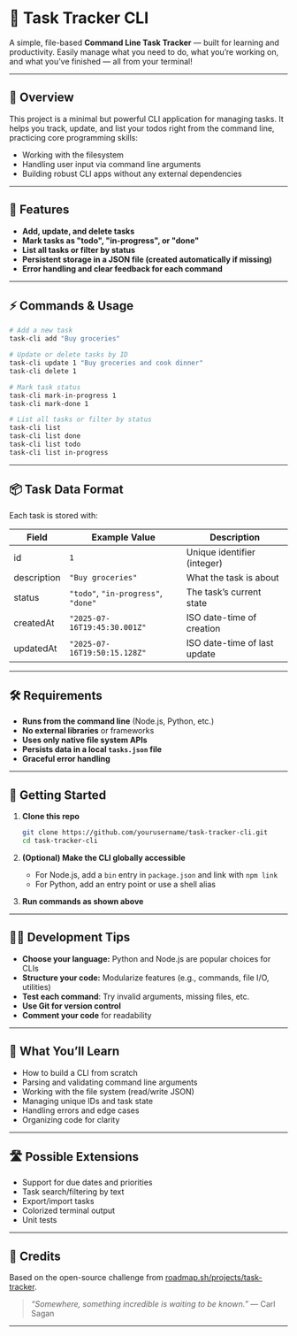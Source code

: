 # 📝 Task Tracker CLI

A simple, file-based **Command Line Task Tracker** — built for learning and productivity.
Easily manage what you need to do, what you’re working on, and what you’ve finished — all from your terminal!

---

## 🚀 Overview

This project is a minimal but powerful CLI application for managing tasks.
It helps you track, update, and list your todos right from the command line, practicing core programming skills:

* Working with the filesystem
* Handling user input via command line arguments
* Building robust CLI apps without any external dependencies

---

## 🎯 Features

* **Add, update, and delete tasks**
* **Mark tasks as "todo", "in-progress", or "done"**
* **List all tasks or filter by status**
* **Persistent storage in a JSON file (created automatically if missing)**
* **Error handling and clear feedback for each command**

---

## ⚡ Commands & Usage

```bash
# Add a new task
task-cli add "Buy groceries"

# Update or delete tasks by ID
task-cli update 1 "Buy groceries and cook dinner"
task-cli delete 1

# Mark task status
task-cli mark-in-progress 1
task-cli mark-done 1

# List all tasks or filter by status
task-cli list
task-cli list done
task-cli list todo
task-cli list in-progress
```

---

## 📦 Task Data Format

Each task is stored with:

| Field       | Example Value                       | Description                  |
| ----------- | ----------------------------------- | ---------------------------- |
| id          | `1`                                 | Unique identifier (integer)  |
| description | `"Buy groceries"`                   | What the task is about       |
| status      | `"todo"`, `"in-progress"`, `"done"` | The task’s current state     |
| createdAt   | `"2025-07-16T19:45:30.001Z"`        | ISO date-time of creation    |
| updatedAt   | `"2025-07-16T19:50:15.128Z"`        | ISO date-time of last update |

---

## 🛠️ Requirements

* **Runs from the command line** (Node.js, Python, etc.)
* **No external libraries** or frameworks
* **Uses only native file system APIs**
* **Persists data in a local `tasks.json` file**
* **Graceful error handling**

---

## 🚦 Getting Started

1. **Clone this repo**

   ```bash
   git clone https://github.com/yourusername/task-tracker-cli.git
   cd task-tracker-cli
   ```

2. **(Optional) Make the CLI globally accessible**

   * For Node.js, add a `bin` entry in `package.json` and link with `npm link`
   * For Python, add an entry point or use a shell alias

3. **Run commands as shown above**

---

## 🧑‍💻 Development Tips

* **Choose your language:** Python and Node.js are popular choices for CLIs
* **Structure your code:** Modularize features (e.g., commands, file I/O, utilities)
* **Test each command**: Try invalid arguments, missing files, etc.
* **Use Git for version control**
* **Comment your code** for readability

---

## 🧠 What You’ll Learn

* How to build a CLI from scratch
* Parsing and validating command line arguments
* Working with the file system (read/write JSON)
* Managing unique IDs and task state
* Handling errors and edge cases
* Organizing code for clarity

---

## 🛣️ Possible Extensions

* Support for due dates and priorities
* Task search/filtering by text
* Export/import tasks
* Colorized terminal output
* Unit tests

---

## 🌠 Credits

Based on the open-source challenge from [roadmap.sh/projects/task-tracker](https://roadmap.sh/projects/task-tracker).

> *“Somewhere, something incredible is waiting to be known.”*
> — Carl Sagan

---
